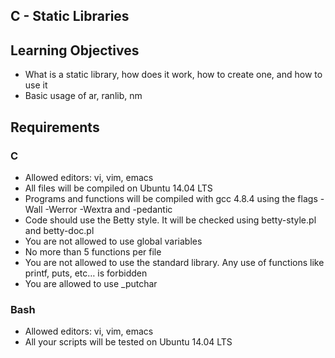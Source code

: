 ## C - Static Libraries

## Learning Objectives

- What is a static library, how does it work, how to create one, and how to use it
- Basic usage of ar, ranlib, nm

## Requirements

### C

- Allowed editors: vi, vim, emacs
- All files will be compiled on Ubuntu 14.04 LTS
- Programs and functions will be compiled with gcc 4.8.4 using the flags -Wall -Werror -Wextra and -pedantic
- Code should use the Betty style. It will be checked using betty-style.pl and betty-doc.pl
- You are not allowed to use global variables
- No more than 5 functions per file
- You are not allowed to use the standard library. Any use of functions like printf, puts, etc… is forbidden
- You are allowed to use _putchar

### Bash

- Allowed editors: vi, vim, emacs
- All your scripts will be tested on Ubuntu 14.04 LTS
